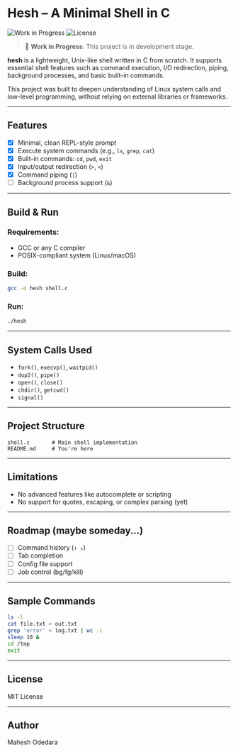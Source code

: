 # Hesh – A Minimal Shell in C

![Work in Progress](https://img.shields.io/badge/status-WIP-orange) ![License](https://img.shields.io/badge/License-MIT-green)

> 🚧 **Work in Progress**: This project is in development stage.

**hesh** is a lightweight, Unix-like shell written in C from scratch. It supports essential shell features such as command execution, I/O redirection, piping, background processes, and basic built-in commands.

This project was built to deepen understanding of Linux system calls and low-level programming, without relying on external libraries or frameworks.

---

## Features

- [x] Minimal, clean REPL-style prompt
- [x] Execute system commands (e.g., `ls`, `grep`, `cat`)
- [x] Built-in commands: `cd`, `pwd`, `exit`
- [x] Input/output redirection (`>`, `<`)
- [x] Command piping (`|`)
- [ ] Background process support (`&`)

---

## Build & Run

### Requirements:

- GCC or any C compiler
- POSIX-compliant system (Linux/macOS)

### Build:

```bash
gcc -o hesh shell.c
```

### Run:

```bash
./hesh
```

---

## System Calls Used

- `fork()`, `execvp()`, `waitpid()`
- `dup2()`, `pipe()`
- `open()`, `close()`
- `chdir()`, `getcwd()`
- `signal()`

---

## Project Structure

```
shell.c       # Main shell implementation
README.md     # You're here
```

---

## Limitations

- No advanced features like autocomplete or scripting
- No support for quotes, escaping, or complex parsing (yet)

---

## Roadmap (maybe someday...)

- [ ] Command history (`↑ ↓`)
- [ ] Tab completion
- [ ] Config file support
- [ ] Job control (bg/fg/kill)

---

## Sample Commands

```bash
ls -l
cat file.txt > out.txt
grep 'error' < log.txt | wc -l
sleep 10 &
cd /tmp
exit
```

---

## License

MIT License

---

## Author

Mahesh Odedara
